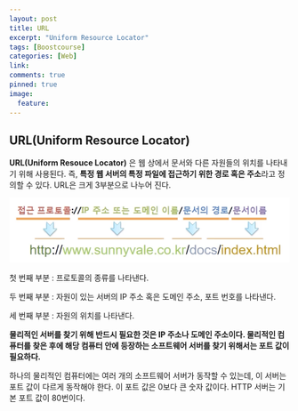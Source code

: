 ```yaml
---
layout: post
title: URL
excerpt: "Uniform Resource Locator"
tags: [Boostcourse]
categories: [Web]
link:
comments: true
pinned: true
image:
  feature:
---
```


## URL(Uniform Resource Locator)

**URL(Uniform Resouce Locator)** 은 웹 상에서 문서와 다른 자원들의 위치를 나타내기 위해 사용된다. 즉, **특정 웹 서버의 특정 파일에 접근하기 위한 경로 혹은 주소**라고 정의할 수 있다. URL은 크게 3부분으로 나누어 진다.

![](/img/URL_1.png)

첫 번째 부분 : 프로토콜의 종류를 나타낸다.

두 번째 부분 : 자원이 있는 서버의 IP 주소 혹은 도메인 주소, 포트 번호를 나타낸다.

세 번째 부분 : 자원의 위치를 나타낸다.

**물리적인 서버를 찾기 위해 반드시 필요한 것은 IP 주소나 도메인 주소이다. 물리적인 컴퓨터를 찾은 후에 해당 컴퓨터 안에 등장하는 소프트웨어 서버를 찾기 위해서는 포트 값이 필요하다.**

하나의 물리적인 컴퓨터에는 여러 개의 소프트웨어 서버가 동작할 수 있는데, 이 서버는 포트 값이 다르게 동작해야 한다. 이 포트 값은 0보다 큰 숫자 값이다. HTTP 서버는 기본 포트 값이 80번이다.